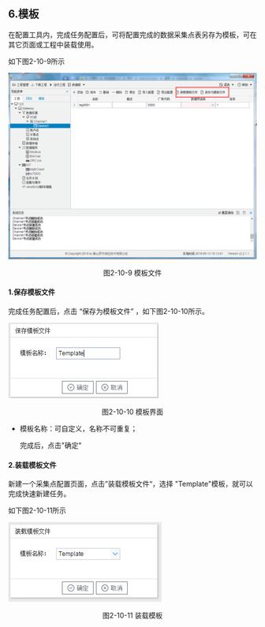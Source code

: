 ## 6.模板

在配置工具内，完成任务配置后，可将配置完成的数据采集点表另存为模板，可在其它页面或工程中装载使用。

如下图2-10-9所示

![1557128472581](../../assets/模板文件.png)

<center>图2-10-9 模板文件</center>

#### 1.保存模板文件

完成任务配置后，点击 “保存为模板文件” ，如下图2-10-10所示。

![1557128472581](../../assets/模板保存.png)

<center>图2-10-10 模板界面</center>

- 模板名称：可自定义，名称不可重复；

  完成后，点击"确定"

#### 2.装载模板文件

新建一个采集点配置页面，点击”装载模板文件“，选择 "Template"模板，就可以完成快速新建任务。

如下图2-10-11所示

![](../../assets/装载模板.png)



<center>图2-10-11 装载模板</center>

